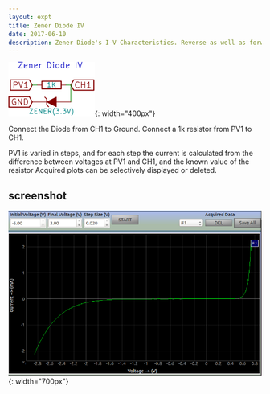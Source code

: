 ```yaml
---
layout: expt
title: Zener Diode IV
date: 2017-06-10
description: Zener Diode's I-V Characteristics. Reverse as well as forward biased
---
```


![](images/schematics/zener.svg){: width="400px"}

Connect the Diode from CH1 to Ground.
Connect a 1k resistor from PV1 to CH1.

PV1 is varied in steps, and for each step the current is calculated from the difference between voltages at PV1 and CH1, and the known value of the resistor
Acquired plots can be selectively displayed or deleted.

## screenshot

![](images/screenshots/zenerIV.png){: width="700px"}


